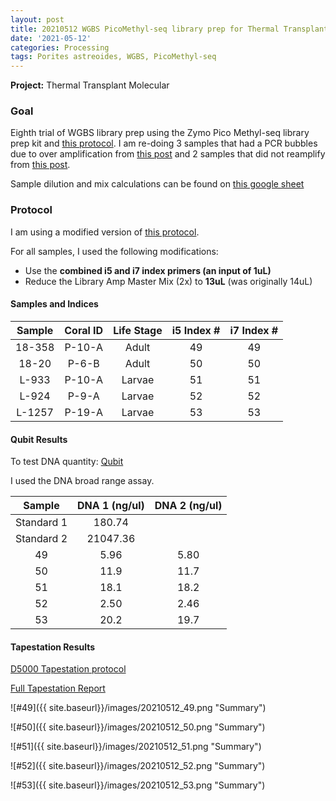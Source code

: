 ```yaml
---
layout: post
title: 20210512 WGBS PicoMethyl-seq library prep for Thermal Transplant Trial 8
date: '2021-05-12'
categories: Processing
tags: Porites astreoides, WGBS, PicoMethyl-seq
---
```


**Project:** Thermal Transplant Molecular

### Goal

Eighth trial of WGBS library prep using the Zymo Pico Methyl-seq library prep kit and [this protocol](https://kevinhwong1.github.io/KevinHWong_Notebook/Thermal-Transplant-WGBS-PicoMethyl-Protocol/). I am re-doing 3 samples that had a PCR bubbles due to over amplification from [this post](https://kevinhwong1.github.io/KevinHWong_Notebook/20210401-WGBS-PicoMethyl-seq-library-prep-for-Thermal-Transplant-Trial-1/) and 2 samples that did not reamplify from [this post](https://kevinhwong1.github.io/KevinHWong_Notebook/20210510-WGBS-PicoMethyl-seq-library-re-amplification/).

Sample dilution and mix calculations can be found on [this google sheet](https://docs.google.com/spreadsheets/d/1kthTxfiwn0RAWAQLLW3-pWBg5MBleQaFaEdjgEvHr58/edit#gid=0)

### Protocol

I am using a modified version of [this protocol](https://kevinhwong1.github.io/KevinHWong_Notebook/Thermal-Transplant-WGBS-PicoMethyl-Protocol/).

For all samples, I used the following modifications:
- Use the **combined i5 and i7 index primers (an input of 1uL)**
- Reduce the Library Amp Master Mix (2x) to **13uL** (was originally 14uL)


#### Samples and Indices

| Sample | Coral ID | Life Stage | i5 Index # | i7 Index # |
|:------:|:--------:|:----------:|:----------:|:----------:|
| 18-358 |  P-10-A  |    Adult   |     49     |     49     |
| 18-20  |  P-6-B   |    Adult   |     50     |     50     |
| L-933  |  P-10-A  |    Larvae  |     51     |     51     |
| L-924  |  P-9-A   |    Larvae  |     52     |     52     |
| L-1257 |  P-19-A  |    Larvae  |     53     |     53     |


#### Qubit Results
To test DNA quantity: [Qubit](https://github.com/emmastrand/EmmaStrand_Notebook/blob/master/_posts/2019-05-31-Qubit-Protocol.md)  

I used the DNA broad range assay.

|    Sample    | DNA 1 (ng/ul) | DNA 2 (ng/ul) |
|:------------:|:-------------:|:-------------:|
|  Standard 1  |     180.74    |               |
|  Standard 2  |    21047.36   |               |
|  49          |      5.96     |      5.80     |
|  50          |      11.9     |      11.7     |
|  51          |      18.1     |      18.2     |
|  52          |      2.50     |      2.46     |
|  53          |      20.2     |      19.7     |


#### Tapestation Results

[D5000 Tapestation protocol](https://meschedl.github.io/MESPutnam_Open_Lab_Notebook/DNA-Tapestation/)

[Full Tapestation Report](https://github.com/kevinhwong1/KevinHWong_Notebook/blob/master/images/Tapestation_Results/2021-05-12_tapestation.pdf)

![#49]({{ site.baseurl}}/images/20210512_49.png "Summary")

![#50]({{ site.baseurl}}/images/20210512_50.png "Summary")

![#51]({{ site.baseurl}}/images/20210512_51.png "Summary")

![#52]({{ site.baseurl}}/images/20210512_52.png "Summary")

![#53]({{ site.baseurl}}/images/20210512_53.png "Summary")
